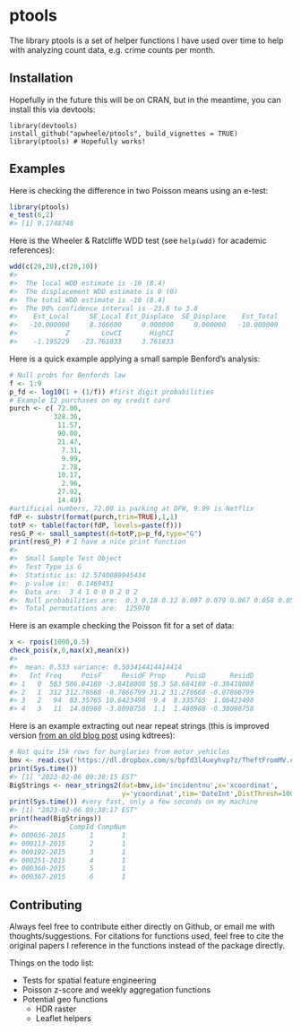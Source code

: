 
<!-- README.md is generated from README.Rmd. Please edit that file -->

# ptools

<!-- badges: start -->
<!-- badges: end -->

The library ptools is a set of helper functions I have used over time to
help with analyzing count data, e.g. crime counts per month.

## Installation

Hopefully in the future this will be on CRAN, but in the meantime, you
can install this via devtools:

    library(devtools)
    install_github("apwheele/ptools", build_vignettes = TRUE)
    library(ptools) # Hopefully works!

## Examples

Here is checking the difference in two Poisson means using an e-test:

``` r
library(ptools)
e_test(6,2)
#> [1] 0.1748748
```

Here is the Wheeler & Ratcliffe WDD test (see `help(wdd)` for academic
references):

``` r
wdd(c(20,20),c(20,10))
#> 
#>  The local WDD estimate is -10 (8.4)
#>  The displacement WDD estimate is 0 (0)
#>  The total WDD estimate is -10 (8.4)
#>  The 90% confidence interval is -23.8 to 3.8
#>    Est_Local     SE_Local Est_Displace  SE_Displace    Est_Total     SE_Total 
#>   -10.000000     8.366600     0.000000     0.000000   -10.000000     8.366600 
#>            Z        LowCI       HighCI 
#>    -1.195229   -23.761833     3.761833
```

Here is a quick example applying a small sample Benford’s analysis:

``` r
# Null probs for Benfords law
f <- 1:9
p_fd <- log10(1 + (1/f)) #first digit probabilities
# Example 12 purchases on my credit card
purch <- c( 72.00,
           328.36,
            11.57,
            90.80,
            21.47,
             7.31,
             9.99,
             2.78,
            10.17,
             2.96,
            27.92,
            14.49)
#artificial numbers, 72.00 is parking at DFW, 9.99 is Netflix
fdP <- substr(format(purch,trim=TRUE),1,1)
totP <- table(factor(fdP, levels=paste(f)))
resG_P <- small_samptest(d=totP,p=p_fd,type="G")
print(resG_P) # I have a nice print function
#> 
#>  Small Sample Test Object 
#>  Test Type is G 
#>  Statistic is: 12.5740089945434 
#>  p-value is:  0.1469451  
#>  Data are:  3 4 1 0 0 0 2 0 2 
#>  Null probabilities are:  0.3 0.18 0.12 0.097 0.079 0.067 0.058 0.051 0.046 
#>  Total permutations are:  125970
```

Here is an example checking the Poisson fit for a set of data:

``` r
x <- rpois(1000,0.5)
check_pois(x,0,max(x),mean(x))
#> 
#>  mean: 0.533 variance: 0.503414414414414
#>   Int Freq     PoisF     ResidF Prop     PoisD      ResidD
#> 1   0  583 586.84180 -3.8418008 58.3 58.684180 -0.38418008
#> 2   1  312 312.78668 -0.7866799 31.2 31.278668 -0.07866799
#> 3   2   94  83.35765 10.6423498  9.4  8.335765  1.06423498
#> 4   3   11  14.80988 -3.8098758  1.1  1.480988 -0.38098758
```

Here is an example extracting out near repeat strings (this is improved
version [from an old blog
post](https://andrewpwheeler.com/2017/04/12/identifying-near-repeat-crime-strings-in-r-or-python/)
using kdtrees):

``` r
# Not quite 15k rows for burglaries from motor vehicles
bmv <- read.csv('https://dl.dropbox.com/s/bpfd3l4ueyhvp7z/TheftFromMV.csv?dl=0')
print(Sys.time()) 
#> [1] "2023-02-06 09:38:15 EST"
BigStrings <- near_strings2(dat=bmv,id='incidentnu',x='xcoordinat',
                            y='ycoordinat',tim='DateInt',DistThresh=1000,TimeThresh=3)
print(Sys.time()) #very fast, only a few seconds on my machine
#> [1] "2023-02-06 09:38:17 EST"
print(head(BigStrings))
#>             CompId CompNum
#> 000036-2015      1       1
#> 000113-2015      2       1
#> 000192-2015      3       1
#> 000251-2015      4       1
#> 000360-2015      5       1
#> 000367-2015      6       1
```

## Contributing

Always feel free to contribute either directly on Github, or email me
with thoughts/suggestions. For citations for functions used, feel free
to cite the original papers I reference in the functions instead of the
package directly.

Things on the todo list:

-   Tests for spatial feature engineering
-   Poisson z-score and weekly aggregation functions
-   Potential geo functions
    -   HDR raster
    -   Leaflet helpers
